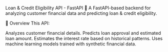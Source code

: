 Loan & Credit Eligibility API - FastAPI
🚀 A FastAPI-based backend for analyzing customer financial data and predicting loan & credit eligibility.

📌 Overview
This API:

Analyzes customer financial details.
Predicts loan approval and estimated loan amount.
Estimates the interest rate based on historical patterns.
Uses machine learning models trained with synthetic financial data.
